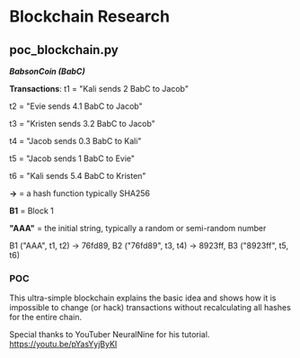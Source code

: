 # Blockchain Research

## poc_blockchain.py

**_BabsonCoin (BabC)_** 

**Transactions**:
t1 = "Kali sends 2 BabC to Jacob"

t2 = "Evie sends 4.1 BabC to Jacob"

t3 = "Kristen sends 3.2 BabC to Jacob"

t4 = "Jacob sends 0.3 BabC to Kali"

t5 = "Jacob sends 1 BabC to Evie"

t6 = "Kali sends 5.4 BabC to Kristen"


**->** = a hash function typically SHA256

**B1** = Block 1

**"AAA"** = the initial string, typically a random or semi-random number


B1 ("AAA", t1, t2) -> 76fd89, B2 ("76fd89", t3, t4) -> 8923ff, B3 ("8923ff", t5, t6)

### POC
This ultra-simple blockchain explains the basic idea and shows how it is impossible to change (or hack) transactions without recalculating all hashes for the entire chain. 

Special thanks to YouTuber NeuralNine for his tutorial.
https://youtu.be/pYasYyjByKI

